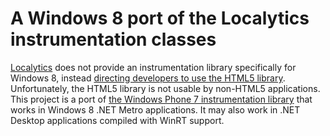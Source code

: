 # A Windows 8 port of the Localytics instrumentation classes

[Localytics](http://www.localytics.com/) does not provide an instrumentation library specifically for Windows 8, instead [directing developers to use the HTML5 library](http://www.localytics.com/docs/windows-8-integration/).  Unfortunately, the HTML5 library is not usable by non-HTML5 applications.  This project is a port of [the Windows Phone 7 instrumentation library](http://www.localytics.com/docs/windows-phone-7-integration/) that works in Windows 8 .NET Metro applications.  It may also work in .NET Desktop applications compiled with WinRT support.